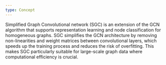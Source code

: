 ```yaml
---
type: Concept
---
```


Simplified Graph Convolutional network (SGC) is an extension of the GCN algorithm that supports representation learning and node classification for homogeneous graphs. SGC simplifies the GCN architecture by removing non-linearities and weight matrices between convolutional layers, which speeds up the training process and reduces the risk of overfitting. This makes SGC particularly suitable for large-scale graph data where computational efficiency is crucial.